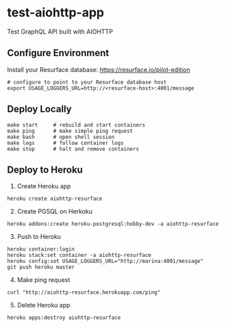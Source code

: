 # test-aiohttp-app
Test GraphQL API built with AIOHTTP

## Configure Environment

Install your Resurface database: https://resurface.io/pilot-edition

```
# configure to point to your Resurface database host
export USAGE_LOGGERS_URL=http://<resurface-host>:4001/message
```

## Deploy Locally

```
make start     # rebuild and start containers
make ping      # make simple ping request
make bash      # open shell session
make logs      # follow container logs
make stop      # halt and remove containers
```

## Deploy to Heroku

1. Create Heroku app

```
heroku create aiohttp-resurface
```

2. Create PGSQL on Herkoku

```
heroku addons:create heroku-postgresql:hobby-dev -a aiohttp-resurface
```

3. Push to Heroku

```
heroku container:login
heroku stack:set container -a aiohttp-resurface
heroku config:set USAGE_LOGGERS_URL="http://marina:4001/message"
git push heroku master
```

4. Make ping request
```
curl "http://aiohttp-resurface.herokuapp.com/ping"
```

5. Delete Heroku app
```
heroku apps:destroy aiohttp-resurface
```
